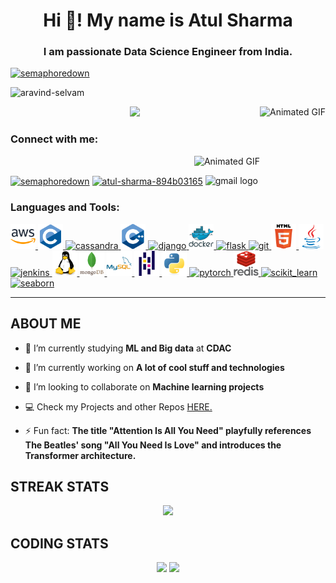 
<h1 align="center">Hi 👋! My name is Atul Sharma</h1>

<h3 align="center">I am passionate Data Science Engineer from India.</h3>

<p align="left"> <a href="https://twitter.com/semaphoredown" target="blank"><img src="https://img.shields.io/twitter/follow/semaphoredown?logo=twitter&style=for-the-badge" alt="semaphoredown" /></a> </p>

<p align="left"> <img src="https://komarev.com/ghpvc/?username=aravind9722&label=Profile%20views&color=0e75b6&style=flat" alt="aravind-selvam" /> </p>
<img align="right" height="140" src="https://media.giphy.com/media/fmMdxlVwsCmTtA4V6a/giphy.gif?cid=790b7611qci3v43sx0mwa0egdr6dp67n4fd7alqa9y7ow4c3&ep=v1_gifs_search&rid=giphy.gif&ct=g" alt="Animated GIF" />
<div align='center'>
<img src='https://readme-typing-svg.herokuapp.com/?font=ubuntu&color=16A085&center=true&lines=Wanna+be+Data+Scientist'/>
</div>

<h3 align="left">Connect with me:</h3>
<p align="right">
  <img height="140" src="https://media.giphy.com/media/fmMdxlVwsCmTtA4V6a/giphy.gif?cid=790b7611qci3v43sx0mwa0egdr6dp67n4fd7alqa9y7ow4c3&ep=v1_gifs_search&rid=giphy.gif&ct=g" alt="Animated GIF" />
</p>
<p align="left">
<a href="https://twitter.com/semaphoredown" target="blank"><img align="center" src="https://raw.githubusercontent.com/rahuldkjain/github-profile-readme-generator/master/src/images/icons/Social/twitter.svg" alt="semaphoredown" height="30" width="40" /></a>
<a href="https://linkedin.com/in/atul-sharma-894b03165" target="blank"><img align="center" src="https://raw.githubusercontent.com/rahuldkjain/github-profile-readme-generator/master/src/images/icons/Social/linked-in-alt.svg" alt="atul-sharma-894b03165" height="30" width="40" /></a>
<img src="https://img.shields.io/static/v1?message=Gmail&logo=gmail&label=&color=D14836&logoColor=white&labelColor=&style=for-the-badge" height="35" alt="gmail logo"  />
</p>

<h3 align="left">Languages and Tools:</h3>
<p align="left"> <a href="https://aws.amazon.com" target="_blank" rel="noreferrer"> <img src="https://raw.githubusercontent.com/devicons/devicon/master/icons/amazonwebservices/amazonwebservices-original-wordmark.svg" alt="aws" width="40" height="40"/> </a> <a href="https://www.cprogramming.com/" target="_blank" rel="noreferrer"> <img src="https://raw.githubusercontent.com/devicons/devicon/master/icons/c/c-original.svg" alt="c" width="40" height="40"/> </a> <a href="https://cassandra.apache.org/" target="_blank" rel="noreferrer"> <img src="https://www.vectorlogo.zone/logos/apache_cassandra/apache_cassandra-icon.svg" alt="cassandra" width="40" height="40"/> </a> <a href="https://www.w3schools.com/cpp/" target="_blank" rel="noreferrer"> <img src="https://raw.githubusercontent.com/devicons/devicon/master/icons/cplusplus/cplusplus-original.svg" alt="cplusplus" width="40" height="40"/> </a> <a href="https://www.djangoproject.com/" target="_blank" rel="noreferrer"> <img src="https://cdn.worldvectorlogo.com/logos/django.svg" alt="django" width="40" height="40"/> </a> <a href="https://www.docker.com/" target="_blank" rel="noreferrer"> <img src="https://raw.githubusercontent.com/devicons/devicon/master/icons/docker/docker-original-wordmark.svg" alt="docker" width="40" height="40"/> </a> <a href="https://flask.palletsprojects.com/" target="_blank" rel="noreferrer"> <img src="https://www.vectorlogo.zone/logos/pocoo_flask/pocoo_flask-icon.svg" alt="flask" width="40" height="40"/> </a> <a href="https://git-scm.com/" target="_blank" rel="noreferrer"> <img src="https://www.vectorlogo.zone/logos/git-scm/git-scm-icon.svg" alt="git" width="40" height="40"/> </a> <a href="https://www.w3.org/html/" target="_blank" rel="noreferrer"> <img src="https://raw.githubusercontent.com/devicons/devicon/master/icons/html5/html5-original-wordmark.svg" alt="html5" width="40" height="40"/> </a> <a href="https://www.java.com" target="_blank" rel="noreferrer"> <img src="https://raw.githubusercontent.com/devicons/devicon/master/icons/java/java-original.svg" alt="java" width="40" height="40"/> </a> <a href="https://www.jenkins.io" target="_blank" rel="noreferrer"> <img src="https://www.vectorlogo.zone/logos/jenkins/jenkins-icon.svg" alt="jenkins" width="40" height="40"/> </a> <a href="https://www.linux.org/" target="_blank" rel="noreferrer"> <img src="https://raw.githubusercontent.com/devicons/devicon/master/icons/linux/linux-original.svg" alt="linux" width="40" height="40"/> </a> <a href="https://www.mongodb.com/" target="_blank" rel="noreferrer"> <img src="https://raw.githubusercontent.com/devicons/devicon/master/icons/mongodb/mongodb-original-wordmark.svg" alt="mongodb" width="40" height="40"/> </a> <a href="https://www.mysql.com/" target="_blank" rel="noreferrer"> <img src="https://raw.githubusercontent.com/devicons/devicon/master/icons/mysql/mysql-original-wordmark.svg" alt="mysql" width="40" height="40"/> </a> <a href="https://pandas.pydata.org/" target="_blank" rel="noreferrer"> <img src="https://raw.githubusercontent.com/devicons/devicon/2ae2a900d2f041da66e950e4d48052658d850630/icons/pandas/pandas-original.svg" alt="pandas" width="40" height="40"/> </a> <a href="https://www.python.org" target="_blank" rel="noreferrer"> <img src="https://raw.githubusercontent.com/devicons/devicon/master/icons/python/python-original.svg" alt="python" width="40" height="40"/> </a> <a href="https://pytorch.org/" target="_blank" rel="noreferrer"> <img src="https://www.vectorlogo.zone/logos/pytorch/pytorch-icon.svg" alt="pytorch" width="40" height="40"/> </a> <a href="https://redis.io" target="_blank" rel="noreferrer"> <img src="https://raw.githubusercontent.com/devicons/devicon/master/icons/redis/redis-original-wordmark.svg" alt="redis" width="40" height="40"/> </a> <a href="https://scikit-learn.org/" target="_blank" rel="noreferrer"> <img src="https://upload.wikimedia.org/wikipedia/commons/0/05/Scikit_learn_logo_small.svg" alt="scikit_learn" width="40" height="40"/> </a> <a href="https://seaborn.pydata.org/" target="_blank" rel="noreferrer"> <img src="https://seaborn.pydata.org/_images/logo-mark-lightbg.svg" alt="seaborn" width="40" height="40"/> </a> </p>

    
<hr>





## **ABOUT ME**

- 🔭 I’m currently studying **ML and Big data** at **CDAC**

- 🌱 I’m currently working on **A lot of cool stuff and technologies**

- 👯 I’m looking to collaborate on **Machine learning projects**

- 💻 Check my Projects and other Repos [HERE.](https://github.com/atulsharma2000?tab=repositories)

- ⚡ Fun fact:  **The title "Attention Is All You Need" playfully references The Beatles' song "All You Need Is Love" and introduces the Transformer architecture.**



## **STREAK STATS**
<p align = 'center'>
    <img src='https://github-readme-streak-stats.herokuapp.com/?user=atulsharma2000&theme=gotham&hide_border=true'>
</p>

## **CODING STATS**
<p align = 'center'>
    <img src='https://github-readme-stats-sigma-five.vercel.app/api?username=atulsharma2000&count_private=true&include_all_commits=true&show_icons=true&theme=gotham&hide_border=true&line_height=27'/>
    <img src='https://github-readme-stats-sigma-five.vercel.app/api/top-langs/?username=atulsharma2000&show_icons=true&hide=php,html,typescript,css,markdown&theme=gotham&line_height=27&hide_border=true'/>
</p>



<br>
</a>

